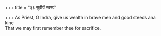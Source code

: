 +++
title = "३३ सुवीर्यं स्वश्व्यं"

+++
As Priest, O Indra, give us wealth in brave men and good steeds ana kine  
     That we may first remember thee for sacrifice.